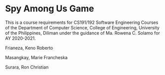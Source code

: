 # Spy Among Us Game
This is a course requirements for CS191/192 Software Engineering Courses of the Department of Computer Science, College of Engineering, University of the Philippines, Diliman under the guidance of Ma. Rowena C. Solamo for AY 2020-2021.

Frianeza, Keno Roberto

Masangkay, Marie Francheska

Surara, Ron Christian
